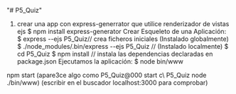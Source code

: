 "# P5_Quiz" 
1) crear una app con express-generrator que utilice renderizador de vistas ejs
$ npm install express-generator 
Crear Esqueleto de una Aplicación:
$ express --ejs P5_Quiz// crea ficheros iniciales (Instalado globalmente)
$ ./node_modules/.bin/express --ejs P5_Quiz // (Instalado localmente)
$ cd P5_Quiz
$ npm install // instala las dependencias declaradas en package.json
Ejecutamos la aplicación:
$ node bin/www



npm start (apare3ce algo como P5_Quiz@000 start c\ P5_Quiz node ./bin/www) (escribir en el buscador localhost:3000 para comprobar)
